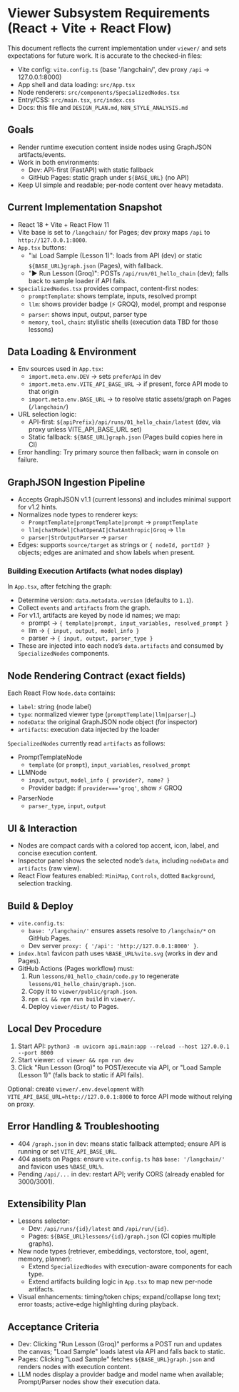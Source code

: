 # Viewer Subsystem Requirements (React + Vite + React Flow)

This document reflects the current implementation under `viewer/` and sets expectations for future work. It is accurate to the checked-in files:
- Vite config: `vite.config.ts` (base '/langchain/', dev proxy `/api` → 127.0.0.1:8000)
- App shell and data loading: `src/App.tsx`
- Node renderers: `src/components/SpecializedNodes.tsx`
- Entry/CSS: `src/main.tsx`, `src/index.css`
- Docs: this file and `DESIGN_PLAN.md`, `N8N_STYLE_ANALYSIS.md`

## Goals
- Render runtime execution content inside nodes using GraphJSON artifacts/events.
- Work in both environments:
  - Dev: API-first (FastAPI) with static fallback
  - GitHub Pages: static graph under `${BASE_URL}` (no API)
- Keep UI simple and readable; per-node content over heavy metadata.

## Current Implementation Snapshot
- React 18 + Vite + React Flow 11
- Vite base is set to `/langchain/` for Pages; dev proxy maps `/api` to `http://127.0.0.1:8000`.
- `App.tsx` buttons:
  - "📊 Load Sample (Lesson 1)": loads from API (dev) or static `${BASE_URL}graph.json` (Pages), with fallback.
  - "▶️ Run Lesson (Groq)": POSTs `/api/run/01_hello_chain` (dev); falls back to sample loader if API fails.
- `SpecializedNodes.tsx` provides compact, content-first nodes:
  - `promptTemplate`: shows template, inputs, resolved prompt
  - `llm`: shows provider badge (⚡ GROQ), model, prompt and response
  - `parser`: shows input, output, parser type
  - `memory`, `tool`, `chain`: stylistic shells (execution data TBD for those lessons)

## Data Loading & Environment
- Env sources used in `App.tsx`:
  - `import.meta.env.DEV` → sets `preferApi` in dev
  - `import.meta.env.VITE_API_BASE_URL` → if present, force API mode to that origin
  - `import.meta.env.BASE_URL` → to resolve static assets/graph on Pages (`/langchain/`)
- URL selection logic:
  - API-first: `${apiPrefix}/api/runs/01_hello_chain/latest` (dev, via proxy unless VITE_API_BASE_URL set)
  - Static fallback: `${BASE_URL}graph.json` (Pages build copies here in CI)
- Error handling: Try primary source then fallback; warn in console on failure.

## GraphJSON Ingestion Pipeline
- Accepts GraphJSON v1.1 (current lessons) and includes minimal support for v1.2 hints.
- Normalizes node types to renderer keys:
  - `PromptTemplate|promptTemplate|prompt` → `promptTemplate`
  - `llm|chatModel|ChatOpenAI|ChatAnthropic|Groq` → `llm`
  - `parser|StrOutputParser` → `parser`
- Edges: supports `source/target` as strings or `{ nodeId, portId? }` objects; edges are animated and show labels when present.

### Building Execution Artifacts (what nodes display)
In `App.tsx`, after fetching the graph:
- Determine version: `data.metadata.version` (defaults to `1.1`).
- Collect `events` and `artifacts` from the graph.
- For v1.1, artifacts are keyed by node id names; we map:
  - prompt → `{ template|prompt, input_variables, resolved_prompt }`
  - llm → `{ input, output, model_info }`
  - parser → `{ input, output, parser_type }`
- These are injected into each node’s `data.artifacts` and consumed by `SpecializedNodes` components.

## Node Rendering Contract (exact fields)
Each React Flow `Node.data` contains:
- `label`: string (node label)
- `type`: normalized viewer type (`promptTemplate|llm|parser|…`)
- `nodeData`: the original GraphJSON node object (for inspector)
- `artifacts`: execution data injected by the loader

`SpecializedNodes` currently read `artifacts` as follows:
- PromptTemplateNode
  - `template` (or `prompt`), `input_variables`, `resolved_prompt`
- LLMNode
  - `input`, `output`, `model_info { provider?, name? }`
  - Provider badge: if `provider==='groq'`, show ⚡ GROQ
- ParserNode
  - `parser_type`, `input`, `output`

## UI & Interaction
- Nodes are compact cards with a colored top accent, icon, label, and concise execution content.
- Inspector panel shows the selected node’s `data`, including `nodeData` and `artifacts` (raw view).
- React Flow features enabled: `MiniMap`, `Controls`, dotted `Background`, selection tracking.

## Build & Deploy
- `vite.config.ts`:
  - `base: '/langchain/'` ensures assets resolve to `/langchain/*` on GitHub Pages.
  - Dev server `proxy: { '/api': 'http://127.0.0.1:8000' }`.
- `index.html` favicon path uses `%BASE_URL%vite.svg` (works in dev and Pages).
- GitHub Actions (Pages workflow) must:
  1) Run `lessons/01_hello_chain/code.py` to regenerate `lessons/01_hello_chain/graph.json`.
  2) Copy it to `viewer/public/graph.json`.
  3) `npm ci && npm run build` in `viewer/`.
  4) Deploy `viewer/dist/` to Pages.

## Local Dev Procedure
1) Start API: `python3 -m uvicorn api.main:app --reload --host 127.0.0.1 --port 8000`
2) Start viewer: `cd viewer && npm run dev`
3) Click "Run Lesson (Groq)" to POST/execute via API, or "Load Sample (Lesson 1)" (falls back to static if API fails).

Optional: create `viewer/.env.development` with `VITE_API_BASE_URL=http://127.0.0.1:8000` to force API mode without relying on proxy.

## Error Handling & Troubleshooting
- 404 `/graph.json` in dev: means static fallback attempted; ensure API is running or set `VITE_API_BASE_URL`.
- 404 assets on Pages: ensure `vite.config.ts` has `base: '/langchain/'` and favicon uses `%BASE_URL%`.
- Pending `/api/...` in dev: restart API; verify CORS (already enabled for 3000/3001).

## Extensibility Plan
- Lessons selector:
  - Dev: `/api/runs/{id}/latest` and `/api/run/{id}`.
  - Pages: `${BASE_URL}lessons/{id}/graph.json` (CI copies multiple graphs).
- New node types (retriever, embeddings, vectorstore, tool, agent, memory, planner):
  - Extend `SpecializedNodes` with execution-aware components for each type.
  - Extend artifacts building logic in `App.tsx` to map new per-node artifacts.
- Visual enhancements: timing/token chips; expand/collapse long text; error toasts; active-edge highlighting during playback.

## Acceptance Criteria
- Dev: Clicking "Run Lesson (Groq)" performs a POST run and updates the canvas; "Load Sample" loads latest via API and falls back to static.
- Pages: Clicking "Load Sample" fetches `${BASE_URL}graph.json` and renders nodes with execution content.
- LLM nodes display a provider badge and model name when available; Prompt/Parser nodes show their execution data.
